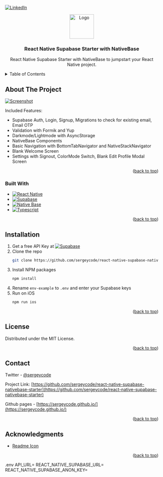<a name="readme-top"></a>

[![LinkedIn][linkedin-shield]][linkedin-url]

<div align="center">
  <a href="https://github.com/sergeycode/react-native-supabase-nativebase-starter">
    <img src="images/logo.png" alt="Logo" width="80" height="80">
  </a>

  <h3 align="center">React Native Supabase Starter with NativeBase</h3>

  <p align="center">
    React Native Supabase Starter with NativeBase to jumpstart your React Native project.
  </p>
</div>

<!-- TABLE OF CONTENTS -->
<details>
  <summary>Table of Contents</summary>
  <ol>
    <li>
      <a href="#about-the-project">About The Project</a>
      <ul>
        <li><a href="#built-with">Built With</a></li>
      </ul>
    </li>
    <li>
      <a href="#installation">Installation</a>
    </li>
    <li><a href="#license">License</a></li>
    <li><a href="#contact">Contact</a></li>
    <li><a href="#acknowledgments">Acknowledgments</a></li>
  </ol>
</details>

<!-- ABOUT THE PROJECT -->

## About The Project

[![Screenshot][product-screenshot]](https://sergeycode.github.io/)

Included Features:

- Supabase Auth, Login, Signup, Migrations to check for existing email, Email OTP
- Validation with Formik and Yup
- Darkmode/Lightmode with AsyncStorage
- NativeBase Components
- Basic Navigation with BottomTabNavigator and NativeStackNavigator
- Blank Welcome Screen
- Settings with Signout, ColorMode Switch, Blank Edit Profile Modal Screen

<p align="right">(<a href="#readme-top">back to top</a>)</p>

### Built With

- [![React Native][react-native]][react-native-url]
- [![Supabase][supabase]][supabase-url]
- [![Native Base][native-base]][nativebase-url]
- [![Typescript][typescript]][typescript-url]

<p align="right">(<a href="#readme-top">back to top</a>)</p>

<!-- GETTING STARTED -->

## Installation

1. Get a free API Key at [![Supabase][supabase]][supabase-url]
2. Clone the repo
   ```sh
   git clone https://github.com/sergeycode/react-native-supabase-nativebase-starter.git
   ```
3. Install NPM packages
   ```sh
   npm install
   ```
4. Rename `env-example` to `.env` and enter your Supabase keys
5. Run on iOS
   ```sh
   npm run ios
   ```

<p align="right">(<a href="#readme-top">back to top</a>)</p>

<!-- LICENSE -->

## License

Distributed under the MIT License.

<p align="right">(<a href="#readme-top">back to top</a>)</p>

<!-- CONTACT -->

## Contact

Twitter - [@sergeycode](https://twitter.com/sergeycode)

Project Link: [https://github.com/sergeycode/react-native-supabase-nativebase-starter](https://github.com/sergeycode/react-native-supabase-nativebase-starter)

Github pages - [https://sergeycode.github.io/](https://sergeycode.github.io/)

<p align="right">(<a href="#readme-top">back to top</a>)</p>

<!-- ACKNOWLEDGMENTS -->

## Acknowledgments

- [Readme Icon](https://www.flaticon.com/free-icons/enrollment)

<p align="right">(<a href="#readme-top">back to top</a>)</p>

<!-- MARKDOWN LINKS & IMAGES -->
<!-- https://www.markdownguide.org/basic-syntax/#reference-style-links -->

[react-url]: https://reactjs.org/
[react-native-url]: https://reactnative.dev/
[typescript-url]: https://www.typescriptlang.org/
[nativebase-url]: https://nativebase.io/
[supabase-url]: https://supabase.com/
[linkedin-shield]: https://img.shields.io/badge/-LinkedIn-black.svg?style=for-the-badge&logo=linkedin&colorB=555
[linkedin-url]: https://linkedin.com/in/sergeyovcharenko
[product-screenshot]: images/screenshot.png
[react.js]: https://img.shields.io/badge/React-20232A?style=for-the-badge&logo=react&logoColor=61DAFB
[react-native]: https://img.shields.io/badge/react_native-%2320232a.svg?style=for-the-badge&logo=react&logoColor=%2361DAFB
[supabase]: https://shields.io/badge/supabase-black?logo=supabase&style=for-the-badge
[native-base]: https://img.shields.io/badge/native_base-%2320232a.svg?style=for-the-badge&logo=github&logoColor=%2361DAFB
[typescript]: https://img.shields.io/badge/typescript-%23007ACC.svg?style=for-the-badge&logo=typescript&logoColor=white


.env 
API_URL=
REACT_NATIVE_SUPABASE_URL=
REACT_NATIVE_SUPABASE_ANON_KEY=